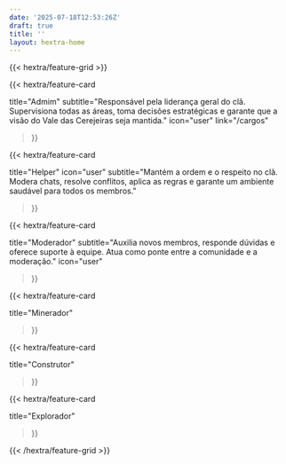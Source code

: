 ```yaml
---
date: '2025-07-18T12:53:26Z'
draft: true
title: ''
layout: hextra-home
---
```


{{< hextra/feature-grid >}}

{{< hextra/feature-card 

  title="Admim"
  subtitle="Responsável pela liderança geral do clã. Supervisiona todas as áreas, toma decisões estratégicas e garante que a visão do Vale das Cerejeiras seja mantida."
  icon="user"
  link="/cargos"

>}}

{{< hextra/feature-card 

  title="Helper"
  icon="user"
  subtitle="Mantém a ordem e o respeito no clã. Modera chats, resolve conflitos, aplica as regras e garante um ambiente saudável para todos os membros."

>}}

{{< hextra/feature-card 

  title="Moderador"
  subtitle="Auxilia novos membros, responde dúvidas e oferece suporte à equipe. Atua como ponte entre a comunidade e a moderação."
  icon="user" 

>}}

{{< hextra/feature-card

  title="Minerador"

>}}

{{< hextra/feature-card

  title="Construtor"

>}}

{{< hextra/feature-card

  title="Explorador"

>}}

{{< /hextra/feature-grid >}}
